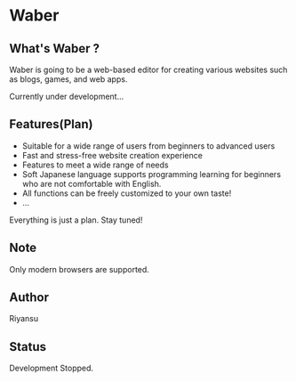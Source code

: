 # Waber

## What's Waber ?
Waber is going to be a web-based editor for creating various websites such as blogs, games, and web apps.

Currently under development...
## Features(Plan)
- Suitable for a wide range of users from beginners to advanced users
- Fast and stress-free website creation experience
- Features to meet a wide range of needs
- Soft Japanese language supports programming learning for beginners who are not comfortable with English.
- All functions can be freely 
customized to your own taste!
- ...

Everything is just a plan. Stay tuned!
## Note
Only modern browsers are supported.
## Author
Riyansu

## Status
Development Stopped.
